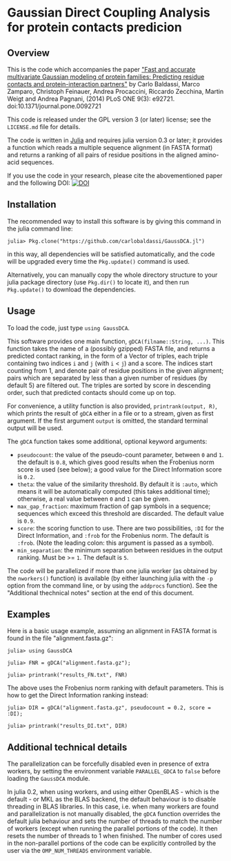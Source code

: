 Gaussian Direct Coupling Analysis for protein contacts predicion
================================================================

Overview
--------

This is the code which accompanies the paper ["Fast and accurate multivariate
Gaussian modeling of protein families: Predicting residue contacts and
protein-interaction partners"](http://www.plosone.org/article/info%3Adoi%2F10.1371%2Fjournal.pone.0092721)
by Carlo Baldassi, Marco Zamparo, Christoph Feinauer, Andrea Procaccini,
Riccardo Zecchina, Martin Weigt and Andrea Pagnani, (2014)
PLoS ONE 9(3): e92721. doi:10.1371/journal.pone.0092721

This code is released under the GPL version 3 (or later) license; see the
`LICENSE.md` file for details.

The code is written in [Julia](www.julialang.org) and requires julia version
0.3 or later; it provides a function which reads a multiple sequence alignment
(in FASTA format) and returns a ranking of all pairs of residue positions in
the aligned amino-acid sequences.

If you use the code in your research, please cite the abovementioned paper
and the following DOI:
[![DOI](https://zenodo.org/badge/doi/10.5281/zenodo.10814.png)](http://dx.doi.org/10.5281/zenodo.10814)

Installation
------------

The recommended way to install this software is by giving this command in the
julia command line:

  ```
  julia> Pkg.clone("https://github.com/carlobaldassi/GaussDCA.jl")
  ```

in this way, all dependencies will be satisfied automatically, and the code
will be upgraded every time the `Pkg.update()` command is used.

Alternatively, you can manually copy the whole directory structure to your
julia package directory (use `Pkg.dir()` to locate it), and then run
`Pkg.update()` to download the dependencies.

Usage
-----

To load the code, just type `using GaussDCA`.

This software provides one main function, `gDCA(filname::String, ...)`. This
function takes the name of a (possibly gzipped) FASTA file, and returns a
predicted contact ranking, in the form of a Vector of triples, each triple
containing two indices `i` and `j` (with `i` < `j`) and a score. The indices
start counting from 1, and denote pair of residue positions in the given
alignment; pairs which are separated by less than a given number of residues
(by default 5) are filtered out. The triples are sorted by score in descending
order, such that predicted contacts should come up on top.

For convenience, a utility function is also provided, `printrank(output, R)`,
which prints the result of `gDCA` either in a file or to a stream, given as
first argument.  If the first argument `output` is omitted, the standard
terminal output will be used.

The `gDCA` function takes some additional, optional keyword arguments:

 * `pseudocount`: the value of the pseudo-count parameter, between `0` and `1`.
                  the default is `0.8`, which gives good results when the
                  Frobenius norm score is used (see below); a good value for the
                  Direct Information score is `0.2`.
 * `theta`: the value of the similarity threshold. By default it is `:auto`,
            which means it will be automatically computed (this takes additional
            time); otherwise, a real value between `0` and `1` can be given.
 * `max_gap_fraction`: maximum fraction of gap symbols in a sequence; sequences
                       which exceed this threshold are discarded. The default
                       value is `0.9`.
 * `score`: the scoring function to use. There are two possibilities, `:DI` for
            the Direct Information, and `:frob` for the Frobenius norm. The
            default is `:frob`. (Note the leading colon: this argument is passed
            as a symbol).
 * `min_separation`: the minimum separation between residues in the output
                     ranking. Must be >= `1`. The default
                     is `5`.

The code will be parallelized if more than one julia worker (as obtained by the
`nworkers()` function) is available (by either launching julia with the `-p`
option from the command line, or by using the `addprocs` function). See the
"Additional thechnical notes" section at the end of this document.

Examples
--------

Here is a basic usage example, assuming an alignment in FASTA format is found
in the file "alignment.fasta.gz":

  ```
  julia> using GaussDCA

  julia> FNR = gDCA("alignment.fasta.gz");

  julia> printrank("results_FN.txt", FNR)
  ```

The above uses the Frobenius norm ranking with default parameters.
This is how to get the Direct Information ranking instead:

  ```
  julia> DIR = gDCA("alignment.fasta.gz", pseudocount = 0.2, score = :DI);

  julia> printrank("results_DI.txt", DIR)
  ```

Additional technical details
----------------------------

The parallelization can be forcefully disabled even in presence of extra
workers, by setting the environment variable `PARALLEL_GDCA` to `false`
before loading the `GaussDCA` module.

In julia 0.2, when using workers, and using either OpenBLAS - which is the
default - or MKL as the BLAS backend, the default behaviour is to disable
threading in BLAS libraries. In this case, i.e. when many workers are found and
parallelization is not manually disabled, the `gDCA` function overrides the
default julia behaviour and sets the number of threads to match the number of
workers (except when running the parallel portions of the code). It then resets
the number of threads to 1 when finished. The number of cores used in the
non-parallel portions of the code can be explicitly controlled by the user via
the `OMP_NUM_THREADS` environment variable.
